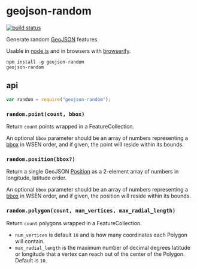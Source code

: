 # geojson-random

[![build status](https://secure.travis-ci.org/mapbox/geojson-random.png)](http://travis-ci.org/mapbox/geojson-random)

Generate random [GeoJSON](http://geojson.org/) features.

Usable in [node.js](http://nodejs.org/) and in browsers with [browserify](http://browserify.org/).

    npm install -g geojson-random
    geojson-random

## api

```js
var random = require("geojson-random");
```

### `random.point(count, bbox)`

Return `count` points wrapped in a FeatureCollection.

An optional `bbox` parameter should be an array of numbers representing
a [bbox](http://geojson.org/geojson-spec.html#bounding-boxes) in WSEN order,
and if given, the point will reside within its bounds.

### `random.position(bbox?)`

Return a single GeoJSON [Position](http://geojson.org/geojson-spec.html#positions)
as a 2-element array of numbers in longitude, latitude order.

An optional `bbox` parameter should be an array of numbers representing
a [bbox](http://geojson.org/geojson-spec.html#bounding-boxes) in WSEN order,
and if given, the position will reside within its bounds.

### `random.polygon(count, num_vertices, max_radial_length)`

Return `count` polygons wrapped in a FeatureCollection.

- `num_vertices` is default `10` and is how many coordinates each Polygon
  will contain.
- `max_radial_length` is the maximum number of decimal degrees latitude
  or longitude that a vertex can reach out of the center of the Polygon.
  Default is `10`.
